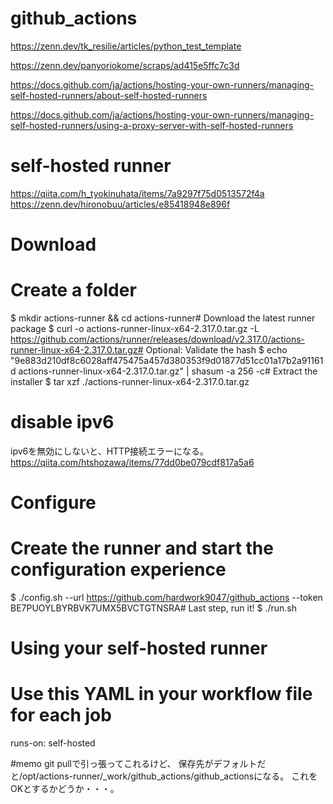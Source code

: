 # github_actions
https://zenn.dev/tk_resilie/articles/python_test_template

https://zenn.dev/panyoriokome/scraps/ad415e5ffc7c3d

https://docs.github.com/ja/actions/hosting-your-own-runners/managing-self-hosted-runners/about-self-hosted-runners

https://docs.github.com/ja/actions/hosting-your-own-runners/managing-self-hosted-runners/using-a-proxy-server-with-self-hosted-runners


# self-hosted runner
https://qiita.com/h_tyokinuhata/items/7a9297f75d0513572f4a
https://zenn.dev/hironobuu/articles/e85418948e896f

# Download
# Create a folder
$ mkdir actions-runner && cd actions-runner# Download the latest runner package
$ curl -o actions-runner-linux-x64-2.317.0.tar.gz -L https://github.com/actions/runner/releases/download/v2.317.0/actions-runner-linux-x64-2.317.0.tar.gz# Optional: Validate the hash
$ echo "9e883d210df8c6028aff475475a457d380353f9d01877d51cc01a17b2a91161d  actions-runner-linux-x64-2.317.0.tar.gz" | shasum -a 256 -c# Extract the installer
$ tar xzf ./actions-runner-linux-x64-2.317.0.tar.gz

# disable ipv6
ipv6を無効にしないと、HTTP接続エラーになる。
https://qiita.com/htshozawa/items/77dd0be079cdf817a5a6

# Configure
# Create the runner and start the configuration experience
$ ./config.sh --url https://github.com/hardwork9047/github_actions --token BE7PUOYLBYRBVK7UMX5BVCTGTNSRA# Last step, run it!
$ ./run.sh

# Using your self-hosted runner
# Use this YAML in your workflow file for each job
runs-on: self-hosted


#memo
git pullで引っ張ってこれるけど、
保存先がデフォルトだと/opt/actions-runner/_work/github_actions/github_actionsになる。
これをOKとするかどうか・・・。